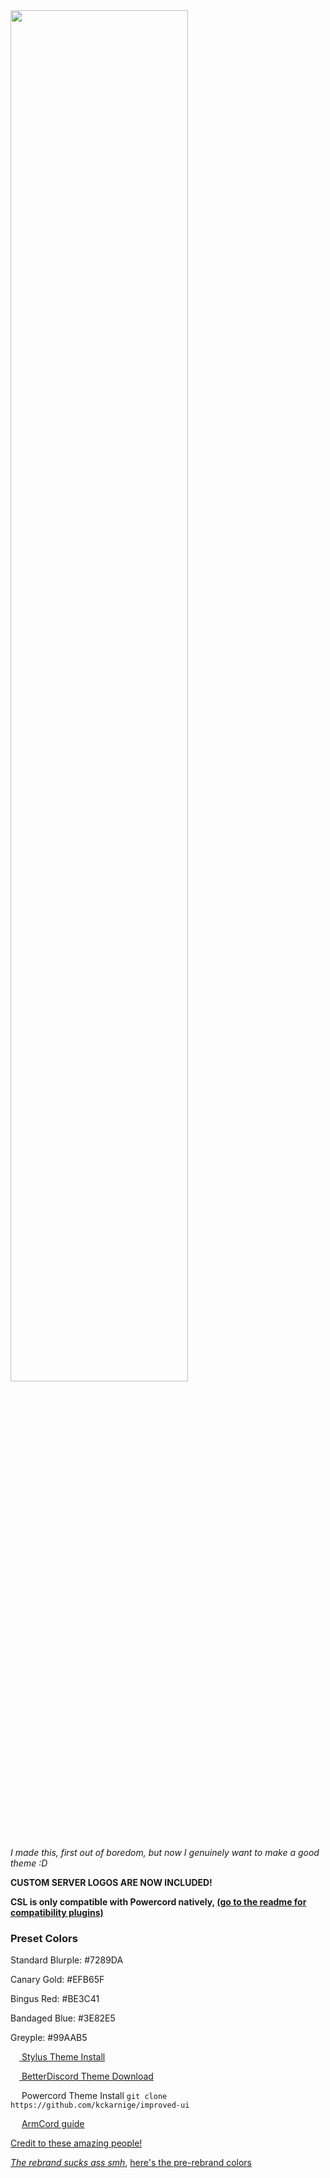<a href="https://github.com/kckarnige/improved-ui">
<img src="https://raw.githubusercontent.com/kckarnige/improved-ui/master/banner.png" height="75%" width="75%">
</a><br>

*I made this, first out of boredom, but now I genuinely want to make a good theme :D*

**CUSTOM SERVER LOGOS ARE NOW INCLUDED!**

**CSL is only compatible with Powercord natively, [(go to the readme for compatibility plugins)](https://github.com/kckarnige/custom-server-logos/#readme)**

### Preset Colors

Standard Blurple: #7289DA

Canary Gold: #EFB65F

Bingus Red: #BE3C41

Bandaged Blue: #3E82E5

Greyple: #99AAB5


[<img src="https://kckarnige.github.io/res/stylus_icon.svg" height="14px" width="14px"> Stylus Theme Install](https://raw.githubusercontent.com/kckarnige/improved-ui/master/index.user.css)

[<img src="https://kckarnige.github.io/res/bd_icon.svg" height="14px" width="14px"> BetterDiscord Theme Download](https://betterdiscord.net/ghdl/?url=https://raw.githubusercontent.com/kckarnige/improved-ui/master/improvedui.theme.css)

<img src="https://kckarnige.github.io/res/powercord.svg" height="14px" width="14px"> Powercord Theme Install ```git clone https://github.com/kckarnige/improved-ui```

<img src="https://raw.githubusercontent.com/smartfrigde/armcord/main/discord.ico" height="14px" width="14px"> [ArmCord guide](https://github.com/kckarnige/improved-ui/blob/master/armcord_guide.md)

[Credit to these amazing people!](https://github.com/kckarnige/improved-dc-ui/blob/master/CREDITS.md)

*[The rebrand sucks ass smh](https://discord.com/branding)*, [here's the pre-rebrand colors](https://colorswall.com/palette/181/)
